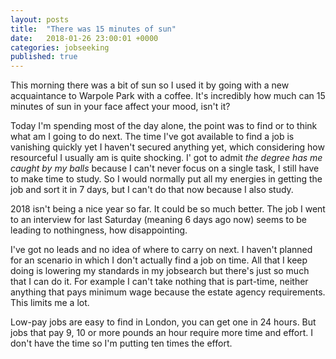 ```yaml
---
layout: posts
title:  "There was 15 minutes of sun"
date:   2018-01-26 23:00:01 +0000
categories: jobseeking
published: true
---
```

This morning there was a bit of sun so I used it by going with a new acquaintance to Warpole Park with a coffee. It's incredibly how much can 15 minutes of sun in your face affect your mood, isn't it?

Today I'm spending most of the day alone, the point was to find or to think what am I going to do next. The time I've got available to find a job is vanishing quickly yet I haven't secured anything yet, which considering how resourceful I usually am is quite shocking. I' got to admit *the degree has me caught by my balls* because I can't never focus on a single task, I still have to make time to study. So I would normally put all my energies in getting the job and sort it in 7 days, but I can't do that now because I also study.

2018 isn't being a nice year so far. It could be so much better.
The job I went to an interview for last Saturday (meaning 6 days ago now) seems to be leading to nothingness, how disappointing.

I've got no leads and no idea of where to carry on next. I haven't planned for an scenario in which I don't actually find a job on time. All that I keep doing is lowering my standards in my jobsearch but there's just so much that I can do it. For example I can't take nothing that is part-time, neither anything that pays minimum wage because the estate agency requirements. This limits me a lot.

Low-pay jobs are easy to find in London, you can get one in 24 hours. But jobs that pay 9, 10 or more pounds an hour require more time and effort. I don't have the time so I'm putting ten times the effort.
